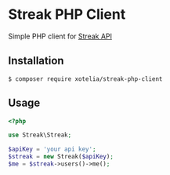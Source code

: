 # Streak PHP Client

Simple PHP client for [Streak API](https://www.streak.com/api/)

## Installation

```
$ composer require xotelia/streak-php-client
```

## Usage

```php
<?php

use Streak\Streak;

$apiKey = 'your api key';
$streak = new Streak($apiKey);
$me = $streak->users()->me();
```
